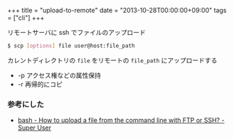 +++
title = "upload-to-remote"
date = "2013-10-28T00:00:00+09:00"
tags = ["cli"]
+++

リモートサーバに ssh でファイルのアップロード


```bash
$ scp [options] file user@host:file_path
```

カレントディレクトリの `file` をリモートの `file_path` にアップロードする

- -p アクセス権などの属性保持
- -r 再帰的にコピ

### 参考にした
- [bash - How to upload a file from the command line with FTP or SSH? - Super User](http://superuser.com/questions/82445/how-to-upload-a-file-from-the-command-line-with-ftp-or-ssh)